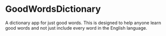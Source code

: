 # GoodWordsDictionary
A dictionary app for just good words. This is designed to help anyone learn good words and not just include every word in the English language.
